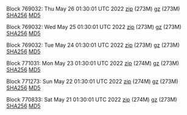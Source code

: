 Block 769032: Thu May 26 01:30:01 UTC 2022 [zip](https://files.01coin.io/mainnet/2022-05-26/bootstrap.dat.zip) (273M) [gz](https://files.01coin.io/mainnet/2022-05-26/bootstrap.dat.tar.gz) (273M) [SHA256](https://files.01coin.io/mainnet/2022-05-26/sha256.txt) [MD5](https://files.01coin.io/mainnet/2022-05-26/md5.txt)

Block 769032: Wed May 25 01:30:01 UTC 2022 [zip](https://files.01coin.io/mainnet/2022-05-25/bootstrap.dat.zip) (273M) [gz](https://files.01coin.io/mainnet/2022-05-25/bootstrap.dat.tar.gz) (273M) [SHA256](https://files.01coin.io/mainnet/2022-05-25/sha256.txt) [MD5](https://files.01coin.io/mainnet/2022-05-25/md5.txt)

Block 769032: Tue May 24 01:30:01 UTC 2022 [zip](https://files.01coin.io/mainnet/2022-05-24/bootstrap.dat.zip) (273M) [gz](https://files.01coin.io/mainnet/2022-05-24/bootstrap.dat.tar.gz) (273M) [SHA256](https://files.01coin.io/mainnet/2022-05-24/sha256.txt) [MD5](https://files.01coin.io/mainnet/2022-05-24/md5.txt)

Block 771031: Mon May 23 01:30:01 UTC 2022 [zip](https://files.01coin.io/mainnet/2022-05-23/bootstrap.dat.zip) (274M) [gz](https://files.01coin.io/mainnet/2022-05-23/bootstrap.dat.tar.gz) (273M) [SHA256](https://files.01coin.io/mainnet/2022-05-23/sha256.txt) [MD5](https://files.01coin.io/mainnet/2022-05-23/md5.txt)

Block 771273: Sun May 22 01:30:01 UTC 2022 [zip](https://files.01coin.io/mainnet/2022-05-22/bootstrap.dat.zip) (274M) [gz](https://files.01coin.io/mainnet/2022-05-22/bootstrap.dat.tar.gz) (273M) [SHA256](https://files.01coin.io/mainnet/2022-05-22/sha256.txt) [MD5](https://files.01coin.io/mainnet/2022-05-22/md5.txt)

Block 770833: Sat May 21 01:30:01 UTC 2022 [zip](https://files.01coin.io/mainnet/2022-05-21/bootstrap.dat.zip) (274M) [gz](https://files.01coin.io/mainnet/2022-05-21/bootstrap.dat.tar.gz) (273M) [SHA256](https://files.01coin.io/mainnet/2022-05-21/sha256.txt) [MD5](https://files.01coin.io/mainnet/2022-05-21/md5.txt)

